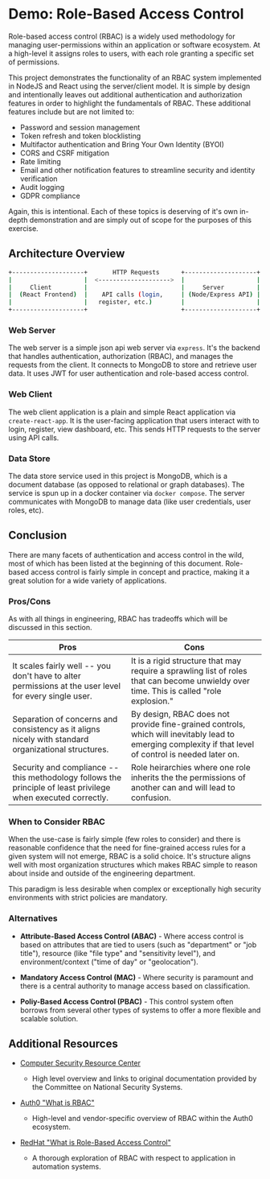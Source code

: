 # Demo: Role-Based Access Control

Role-based access control (RBAC) is a widely used methodology for managing user-permissions within an application or
software ecosystem.  At a high-level it assigns roles to users, with each role granting a specific set of permissions.

This project demonstrates the functionality of an RBAC system implemented in NodeJS and React using the server/client
model. It is simple by design and intentionally leaves out additional authentication and authorization features in order
to highlight the fundamentals of RBAC. These additional features include but are not limited to:

* Password and session management
* Token refresh and token blocklisting
* Multifactor authentication and Bring Your Own Identity (BYOI)
* CORS and CSRF mitigation
* Rate limiting
* Email and other notification features to streamline security and identity verification
* Audit logging
* GDPR compliance

Again, this is intentional. Each of these topics is deserving of it's own in-depth demonstration and are simply out of
scope for the purposes of this exercise.

## Architecture Overview

```sh
+--------------------+       HTTP Requests      +--------------------+     Database Queries     +-------------------+
|                    |  <-------------------->  |                    |  <-------------------->  |                   |
|     Client         |                          |     Server         |                          |      MongoDB      |
|  (React Frontend)  |    API calls (login,     | (Node/Express API) |   Query/Store user data  |     (Docker)      |
|                    |   register, etc.)        |                    |                          |                   |
+--------------------+                          +--------------------+                          +-------------------+
```

### Web Server

The web server is a simple json api web server via `express`. It's the backend that handles authentication,
authorization (RBAC), and manages the requests from the client. It connects to MongoDB to store and retrieve user data.
It uses JWT for user authentication and role-based access control.

### Web Client

The web client application is a plain and simple React application via `create-react-app`. It is the user-facing
application that users interact with to login, register, view dashboard, etc. This sends HTTP requests to the server
using API calls.

### Data Store

The data store service used in this project is MongoDB, which is a document database (as opposed to relational or graph
databases). The service is spun up in a docker container via `docker compose`. The server communicates with MongoDB to
manage data (like user credentials, user roles, etc).

## Conclusion

There are many facets of authentication and access control in the wild, most of which has been listed at the beginning
of this document.  Role-based access control is fairly simple in concept and practice, making it a great solution for a
wide variety of applications.

### Pros/Cons

As with all things in engineering, RBAC has tradeoffs which will be discussed in this section.

| Pros | Cons |
|-|-|
| It scales fairly well -- you don't have to alter permissions at the user level for every single user. | It is a rigid structure that may require a sprawling list of roles that can become unwieldy over time. This is called "role explosion." |
| Separation of concerns and consistency as it aligns nicely with standard organizational structures. | By design, RBAC does not provide fine-grained controls, which will inevitably lead to emerging complexity if that level of control is needed later on. |
| Security and compliance -- this methodology follows the principle of least privilege when executed correctly. | Role heirarchies where one role inherits the the permissions of another can and will lead to confusion. |

### When to Consider RBAC

When the use-case is fairly simple (few roles to consider) and there is reasonable confidence that the need for
fine-grained access rules for a given system will not emerge, RBAC is a solid choice. It's structure aligns well with
most organization structures which makes RBAC simple to reason about inside and outside of the engineering department.

This paradigm is less desirable when complex or exceptionally high security environments with strict policies are
mandatory.

### Alternatives

* **Attribute-Based Access Control (ABAC)** - Where access control is based on attributes that are tied to users (such
  as "department" or "job title"), resource (like "file type" and "sensitivity level"), and environment/context ("time 
  of day" or "geolocation").

* **Mandatory Access Control (MAC)** - Where security is paramount and there is a central authority to manage access
  based on classification.

* **Poliy-Based Access Control (PBAC)** - This control system often borrows from several other types of systems to offer
  a more flexible and scalable solution.

## Additional Resources

*   [Computer Security Resource Center](https://csrc.nist.gov/glossary/term/role_based_access_control)
    - High level overview and links to original documentation provided by the Committee on National Security Systems.

*   [Auth0 "What is RBAC"](https://auth0.com/docs/manage-users/access-control/rbac)
    - High-level and vendor-specific overview of RBAC within the Auth0 ecosystem.

*   [RedHat "What is Role-Based Access Control"](https://www.redhat.com/en/topics/security/what-is-role-based-access-control)
    - A thorough exploration of RBAC with respect to application in automation systems.
